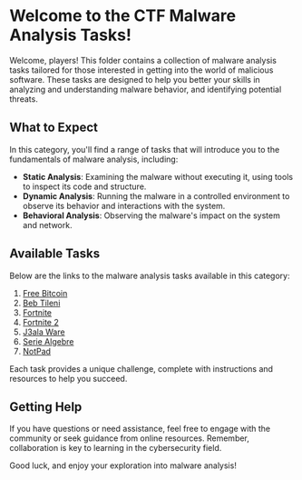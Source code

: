 # Welcome to the CTF Malware Analysis Tasks!

Welcome, players! This folder contains a collection of malware analysis tasks tailored for those interested in getting into the world of malicious software. These tasks are designed to help you better your skills in analyzing and understanding malware behavior, and identifying potential threats.

## What to Expect

In this category, you'll find a range of tasks that will introduce you to the fundamentals of malware analysis, including:

- **Static Analysis**: Examining the malware without executing it, using tools to inspect its code and structure.
- **Dynamic Analysis**: Running the malware in a controlled environment to observe its behavior and interactions with the system.
- **Behavioral Analysis**: Observing the malware's impact on the system and network.

## Available Tasks

Below are the links to the malware analysis tasks available in this category:

1. [Free Bitcoin](<Free Bitcoin>)
2. [Beb Tileni](<Beb Tileni>)
3. [Fortnite](Fortnite)
4. [Fortnite 2](<Fortnite 2>)
5. [J3ala Ware](<J3ala Ware>)
6. [Serie Algebre](<Serie Algebre>)
7. [NotPad](NotPad)


Each task provides a unique challenge, complete with instructions and resources to help you succeed.

## Getting Help

If you have questions or need assistance, feel free to engage with the community or seek guidance from online resources. Remember, collaboration is key to learning in the cybersecurity field.

Good luck, and enjoy your exploration into malware analysis!
